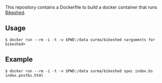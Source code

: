 This repository contains a Dockerfile to build a docker container that runs [Bikeshed].

## Usage

    $ docker run --rm -i -t -v $PWD:/data surma/bikeshed <arguments for bikeshed>

## Example

    $ docker run --rm -i -t -v $PWD:/data surma/bikeshed spec index.bs index.postbs.html

[Bikeshed]: https://github.com/tabatkins/bikeshed
